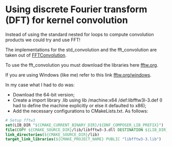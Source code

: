 # Using discrete Fourier transform (DFT) for kernel convolution

Instead of using the standard nested for loops to compute convolution products we could try and use FFT!

The implementations for the std_convolution and the fft_convolution are taken out of [FFTConvolution](https://github.com/jeremyfix/FFTConvolution/tree/master). 

To use the fft_convolution you must download the libraries here [fftw.org](https://www.fftw.org/).

If you are using Windows (like me) refer to this link [fftw.org/windows](https://www.fftw.org/install/windows.html).

In my case what I had to do was:
- Download the 64-bit version;
- Create a import library .lib using lib /machine:x64 /def:libfftw3l-3.def (I had to define the machine explicitly or else it defaulted to x86);
- Add the necessary configurations to CMakeLists.txt. As follows:
```cmake
# Setup fftw3
set(LIB_DIR "${CMAKE_CURRENT_BINARY_DIR}/${DNF_COMPOSER_LIB_PREFIX}")
file(COPY ${CMAKE_SOURCE_DIR}/lib/libfftw3-3.dll DESTINATION ${LIB_DIR})
link_directories(${CMAKE_SOURCE_DIR}/lib)
target_link_libraries(${CMAKE_PROJECT_NAME} PUBLIC "libfftw3-3.lib")
```
